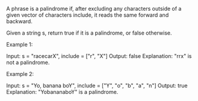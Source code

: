 A phrase is a palindrome if, after excluding any characters outside of a given vector of characters include, it reads the same forward and backward.

Given a string s, return true if it is a palindrome, or false otherwise.

Example 1:

Input: s = "racecarX", include = ["r", "X"]
Output: false
Explanation: "rrx" is not a palindrome.

Example 2:

Input: s = "Yo, banana boY", include = ["Y", "o", "b", "a", "n"]
Output: true
Explanation: "YobananaboY" is a palindrome.
